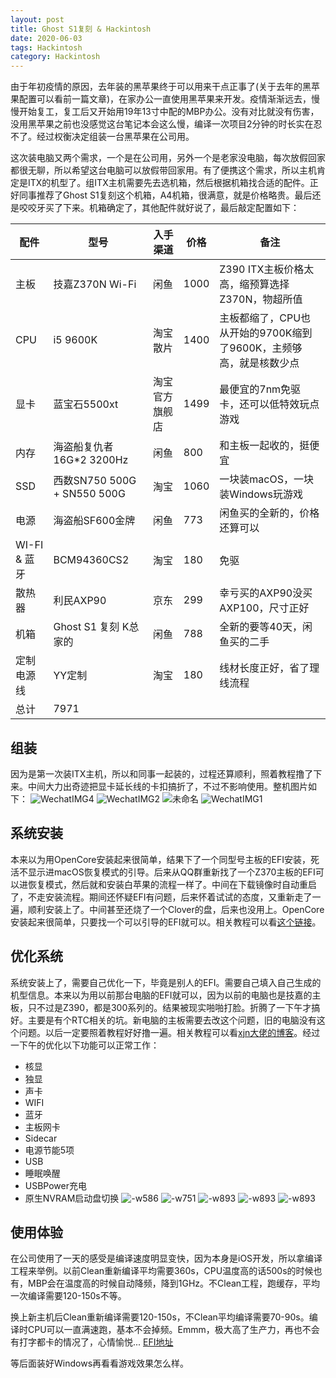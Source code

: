 ```yaml
---
layout: post
title: Ghost S1复刻 & Hackintosh
date: 2020-06-03
tags: Hackintosh
category: Hackintosh
---
```


由于年初疫情的原因，去年装的黑苹果终于可以用来干点正事了(关于去年的黑苹果配置可以看前一篇文章)，在家办公一直使用黑苹果来开发。疫情渐渐远去，慢慢开始复工，复工后又开始用19年13寸中配的MBP办公。没有对比就没有伤害，没用黑苹果之前也没感觉这台笔记本会这么慢，编译一次项目2分钟的时长实在忍不了。经过权衡决定组装一台黑苹果在公司用。

这次装电脑又两个需求，一个是在公司用，另外一个是老家没电脑，每次放假回家都很无聊，所以希望这台电脑可以放假带回家用。有了便携这个需求，所以主机肯定是ITX的机型了。组ITX主机需要先去选机箱，然后根据机箱找合适的配件。正好同事推荐了Ghost S1复刻这个机箱，A4机箱，很满意，就是价格略贵。最后还是咬咬牙买了下来。机箱确定了，其他配件就好说了，最后敲定配置如下：


| 配件           | 型号                        | 入手渠道    | 价格   | 备注                                      |
|------------|---------------------------|---------|------|-----------------------------------------|
| 主板         | 技嘉Z370N Wi-Fi             | 闲鱼      | 1000 | Z390 ITX主板价格太高，缩预算选择Z370N，物超所值          |
| CPU        | i5 9600K                  | 淘宝散片    | 1400 | 主板都缩了，CPU也从开始的9700K缩到了9600K，主频够高，就是核数少点 |
| 显卡         | 蓝宝石5500xt                 | 淘宝官方旗舰店 | 1499 | 最便宜的7nm免驱卡，还可以低特效玩点游戏                   |
| 内存         | 海盗船复仇者16G*2 3200Hz        | 闲鱼      | 800  | 和主板一起收的，挺便宜                             |
| SSD        | 西数SN750 500G + SN550 500G | 淘宝      | 1060 | 一块装macOS，一块装Windows玩游戏                  |
| 电源         | 海盗船SF600金牌                | 闲鱼      | 773  | 闲鱼买的全新的，价格还算可以                          |
| WI-FI & 蓝牙 | BCM94360CS2               | 淘宝      | 180  | 免驱                                      |
| 散热器        | 利民AXP90                   | 京东      | 299  | 幸亏买的AXP90没买AXP100，尺寸正好                  |
| 机箱         | Ghost S1 复刻 K总家的          | 闲鱼      | 788  | 全新的要等40天，闲鱼买的二手                         |
| 定制电源线      | YY定制                      | 淘宝      | 180  | 线材长度正好，省了理线流程                           |
| 总计         | 7971                      |         |      |                                         |

## 组装
因为是第一次装ITX主机，所以和同事一起装的，过程还算顺利，照着教程撸了下来。中间大力出奇迹把显卡延长线的卡扣搞折了，不过不影响使用。整机图片如下：
![WechatIMG4](https://nightwish.oss-cn-beijing.aliyuncs.com/2020/06/03/wechatimg4.jpeg)
![WechatIMG2](https://nightwish.oss-cn-beijing.aliyuncs.com/2020/06/03/wechatimg2.jpeg)
![未命名](https://nightwish.oss-cn-beijing.aliyuncs.com/2020/06/03/wei-ming-ming.png)
![WechatIMG1](https://nightwish.oss-cn-beijing.aliyuncs.com/2020/06/03/wechatimg1.jpeg)


## 系统安装
本来以为用OpenCore安装起来很简单，结果下了一个同型号主板的EFI安装，死活不显示进macOS恢复模式的引导。后来从QQ群重新找了一个Z370主板的EFI可以进恢复模式，然后就和安装白苹果的流程一样了。中间在下载镜像时自动重启了，不走安装流程。期间还怀疑EFI有问题，后来怀着试试的态度，又重新走了一遍，顺利安装上了。中间甚至还烧了一个Clover的盘，后来也没用上。OpenCore安装起来很简单，只要找一个可以引导的EFI就可以。相关教程可以看[这个链接](https://github.com/cattyhouse/oc-guide/blob/master/oc-dmg-install.md)。
## 优化系统
系统安装上了，需要自己优化一下，毕竟是别人的EFI。需要自己填入自己生成的机型信息。本来以为用以前那台电脑的EFI就可以，因为以前的电脑也是技嘉的主板，只不过是Z390，都是300系列的。结果被现实啪啪打脸。折腾了一下午才搞好。主要是有个RTC相关的坑。新电脑的主板需要去改这个问题，旧的电脑没有这个问题。以后一定要照着教程好好撸一遍。相关教程可以看[xjn大佬的博客](https://blog.xjn819.com/?p=543)。经过一下午的优化以下功能可以正常工作：
* 核显
* 独显
* 声卡
* WIFI
* 蓝牙
* 主板网卡
* Sidecar
* 电源节能5项
* USB
* 睡眠唤醒
* USBPower充电
* 原生NVRAM启动盘切换
![-w586](https://nightwish.oss-cn-beijing.aliyuncs.com/2020/06/03/15911783260128.jpg)
![-w751](https://nightwish.oss-cn-beijing.aliyuncs.com/2020/06/03/15911784334508.jpg)
![-w893](https://nightwish.oss-cn-beijing.aliyuncs.com/2020/06/03/15911784723872.jpg)
![-w893](https://nightwish.oss-cn-beijing.aliyuncs.com/2020/06/03/15911784930758.jpg)
![-w893](https://nightwish.oss-cn-beijing.aliyuncs.com/2020/06/03/15911785091634.jpg)

## 使用体验
在公司使用了一天的感受是编译速度明显变快，因为本身是iOS开发，所以拿编译工程来举例。以前Clean重新编译平均需要360s，CPU温度高的话500s的时候也有，MBP会在温度高的时候自动降频，降到1GHz。不Clean工程，跑缓存，平均一次编译需要120-150s不等。

换上新主机后Clean重新编译需要120-150s，不Clean平均编译需要70-90s。编译时CPU可以一直满速跑，基本不会掉频。Emmm，极大高了生产力，再也不会有打字都卡的情况了，心情愉悦... [EFI地址](https://github.com/zhangdongpo/Z370N-Wi-Fi-Hackintosh-EFI)

等后面装好Windows再看看游戏效果怎么样。